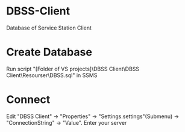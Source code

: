 # DBSS-Client
Database of Service Station Client
# Create Database
Run script "[Folder of VS projects]\DBSS Client\DBSS Client\Resourser\DBSS.sql" in SSMS
# Connect
Edit "DBSS Client" -> "Properties" -> "Settings.settings"(Submenu) -> "ConnectionString" -> "Value". Enter your server
